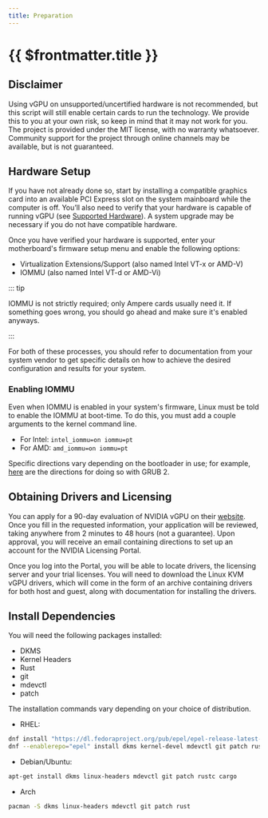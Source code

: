 ```yaml
---
title: Preparation
---
```


# {{ $frontmatter.title }}

## Disclaimer

Using vGPU on unsupported/uncertified hardware is not recommended, but this script will still enable certain cards to run the technology. We provide this to you at your own risk, so keep in mind that it may not work for you. The project is provided under the MIT license, with no warranty whatsoever. Community support for the project through online channels may be available, but is not guaranteed.

## Hardware Setup

If you have not already done so, start by installing a compatible graphics card into an available PCI Express slot on the system mainboard while the computer is off. You’ll also need to verify that your hardware is capable of running vGPU (see [Supported Hardware](../overview.md#supported-hardware)). A system upgrade may be necessary if you do not have compatible hardware.

Once you have verified your hardware is supported, enter your motherboard's firmware setup menu and enable the following options:

* Virtualization Extensions/Support (also named Intel VT-x or AMD-V)
* IOMMU (also named Intel VT-d or AMD-Vi)

::: tip

IOMMU is not strictly required; only Ampere cards usually need it. If something goes wrong, you should go ahead and make sure it's enabled anyways.

:::

For both of these processes, you should refer to documentation from your system vendor to get specific details on how to achieve the desired configuration and results for your system.

### Enabling IOMMU

Even when IOMMU is enabled in your system's firmware, Linux must be told to enable the IOMMU at boot-time. To do this, you must add a couple arguments to the kernel command line.

* For Intel: `intel_iommu=on iommu=pt`
* For AMD: `amd_iommu=on iommu=pt`

Specific directions vary depending on the bootloader in use; for example, [here](https://access.redhat.com/documentation/en-us/red_hat_enterprise_linux/8/html/configuring_and_managing_virtualization/managing-virtual-devices_configuring-and-managing-virtualization#attaching-sr-iov-networking-devices-to-virtual-machines_managing-sr-iov-devices) are the directions for doing so with GRUB 2.

## Obtaining Drivers and Licensing

You can apply for a 90-day evaluation of NVIDIA vGPU on their [website](https://www.nvidia.com/en-us/data-center/resources/vgpu-evaluation/). Once you fill in the requested information, your application will be reviewed, taking anywhere from 2 minutes to 48 hours (not a guarantee). Upon approval, you will receive an email containing directions to set up an account for the NVIDIA Licensing Portal.

Once you log into the Portal, you will be able to locate drivers, the licensing server and your trial licenses. You will need to download the Linux KVM vGPU drivers, which will come in the form of an archive containing drivers for both host and guest, along with documentation for installing the drivers.

## Install Dependencies

You will need the following packages installed:

* DKMS
* Kernel Headers
* Rust
* git
* mdevctl
* patch

The installation commands vary depending on your choice of distribution.

* RHEL:

```sh
dnf install "https://dl.fedoraproject.org/pub/epel/epel-release-latest-8.noarch.rpm"
dnf --enablerepo="epel" install dkms kernel-devel mdevctl git patch rust rust-cargo
```

* Debian/Ubuntu:

```sh
apt-get install dkms linux-headers mdevctl git patch rustc cargo
```

* Arch

```sh
pacman -S dkms linux-headers mdevctl git patch rust
```
